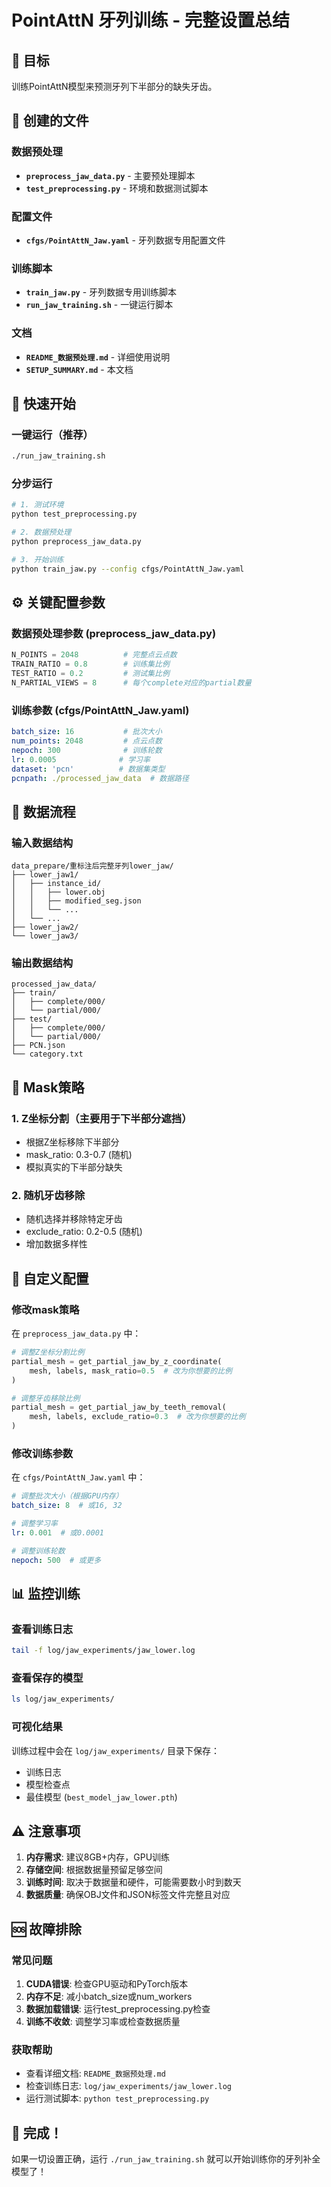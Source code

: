 # PointAttN 牙列训练 - 完整设置总结

## 🎯 目标
训练PointAttN模型来预测牙列下半部分的缺失牙齿。

## 📁 创建的文件

### 数据预处理
- **`preprocess_jaw_data.py`** - 主要预处理脚本
- **`test_preprocessing.py`** - 环境和数据测试脚本

### 配置文件
- **`cfgs/PointAttN_Jaw.yaml`** - 牙列数据专用配置文件

### 训练脚本
- **`train_jaw.py`** - 牙列数据专用训练脚本
- **`run_jaw_training.sh`** - 一键运行脚本

### 文档
- **`README_数据预处理.md`** - 详细使用说明
- **`SETUP_SUMMARY.md`** - 本文档

## 🚀 快速开始

### 一键运行（推荐）
```bash
./run_jaw_training.sh
```

### 分步运行
```bash
# 1. 测试环境
python test_preprocessing.py

# 2. 数据预处理
python preprocess_jaw_data.py

# 3. 开始训练
python train_jaw.py --config cfgs/PointAttN_Jaw.yaml
```

## ⚙️ 关键配置参数

### 数据预处理参数 (preprocess_jaw_data.py)
```python
N_POINTS = 2048          # 完整点云点数
TRAIN_RATIO = 0.8        # 训练集比例
TEST_RATIO = 0.2         # 测试集比例
N_PARTIAL_VIEWS = 8      # 每个complete对应的partial数量
```

### 训练参数 (cfgs/PointAttN_Jaw.yaml)
```yaml
batch_size: 16           # 批次大小
num_points: 2048         # 点云点数
nepoch: 300              # 训练轮数
lr: 0.0005              # 学习率
dataset: 'pcn'          # 数据集类型
pcnpath: ./processed_jaw_data  # 数据路径
```

## 📂 数据流程

### 输入数据结构
```
data_prepare/重标注后完整牙列lower_jaw/
├── lower_jaw1/
│   ├── instance_id/
│   │   ├── lower.obj
│   │   ├── modified_seg.json
│   │   └── ...
│   └── ...
├── lower_jaw2/
└── lower_jaw3/
```

### 输出数据结构
```
processed_jaw_data/
├── train/
│   ├── complete/000/
│   └── partial/000/
├── test/
│   ├── complete/000/
│   └── partial/000/
├── PCN.json
└── category.txt
```

## 🎯 Mask策略

### 1. Z坐标分割（主要用于下半部分遮挡）
- 根据Z坐标移除下半部分
- mask_ratio: 0.3-0.7 (随机)
- 模拟真实的下半部分缺失

### 2. 随机牙齿移除
- 随机选择并移除特定牙齿
- exclude_ratio: 0.2-0.5 (随机)
- 增加数据多样性

## 🔧 自定义配置

### 修改mask策略
在 `preprocess_jaw_data.py` 中：
```python
# 调整Z坐标分割比例
partial_mesh = get_partial_jaw_by_z_coordinate(
    mesh, labels, mask_ratio=0.5  # 改为你想要的比例
)

# 调整牙齿移除比例
partial_mesh = get_partial_jaw_by_teeth_removal(
    mesh, labels, exclude_ratio=0.3  # 改为你想要的比例
)
```

### 修改训练参数
在 `cfgs/PointAttN_Jaw.yaml` 中：
```yaml
# 调整批次大小（根据GPU内存）
batch_size: 8  # 或16, 32

# 调整学习率
lr: 0.001  # 或0.0001

# 调整训练轮数
nepoch: 500  # 或更多
```

## 📊 监控训练

### 查看训练日志
```bash
tail -f log/jaw_experiments/jaw_lower.log
```

### 查看保存的模型
```bash
ls log/jaw_experiments/
```

### 可视化结果
训练过程中会在 `log/jaw_experiments/` 目录下保存：
- 训练日志
- 模型检查点
- 最佳模型 (`best_model_jaw_lower.pth`)

## ⚠️ 注意事项

1. **内存需求**: 建议8GB+内存，GPU训练
2. **存储空间**: 根据数据量预留足够空间
3. **训练时间**: 取决于数据量和硬件，可能需要数小时到数天
4. **数据质量**: 确保OBJ文件和JSON标签文件完整且对应

## 🆘 故障排除

### 常见问题
1. **CUDA错误**: 检查GPU驱动和PyTorch版本
2. **内存不足**: 减小batch_size或num_workers
3. **数据加载错误**: 运行test_preprocessing.py检查
4. **训练不收敛**: 调整学习率或检查数据质量

### 获取帮助
- 查看详细文档: `README_数据预处理.md`
- 检查训练日志: `log/jaw_experiments/jaw_lower.log`
- 运行测试脚本: `python test_preprocessing.py`

## 🎉 完成！

如果一切设置正确，运行 `./run_jaw_training.sh` 就可以开始训练你的牙列补全模型了！
